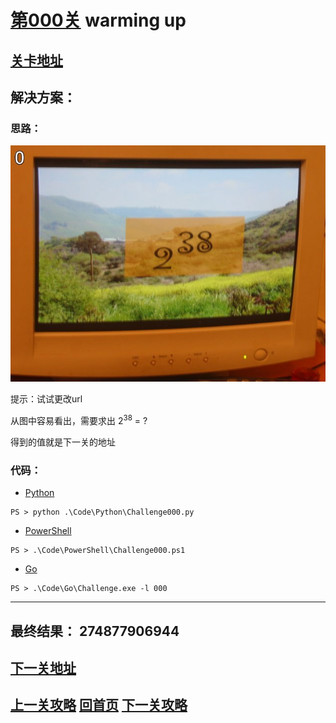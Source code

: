 # [第000关][1] warming up

## [关卡地址][1]

## 解决方案：

### 思路：

![warming up][a]

提示：试试更改url

从图中容易看出，需要求出 $2^{38}$ = ?

得到的值就是下一关的地址

### 代码：

* [Python][2]

```
PS > python .\Code\Python\Challenge000.py
```

* [PowerShell][3]

```
PS > .\Code\PowerShell\Challenge000.ps1
```

* [Go][4]

```
PS > .\Code\Go\Challenge.exe -l 000
```

---
## 最终结果： 274877906944

## [下一关地址][5]

## [上一关攻略][6] [回首页][7] [下一关攻略][8]

[1]: http://www.pythonchallenge.com/pc/def/0.html
[2]: ../Code/Python/Challenge000.py "点我查看源码"
[3]: ../Code/PowerShell/Challenge000.ps1 "点我查看源码"
[4]: ../Code/Go/Challenge000.go "点我查看源码"
[5]: http://www.pythonchallenge.com/pc/def/274877906944.html
[6]: # "上一关攻略"
[7]: ../README.md "回首页"
[8]: ./Challenge001.md "下一关攻略"

[a]: ../Image/000/calc.jpg "warming up"
